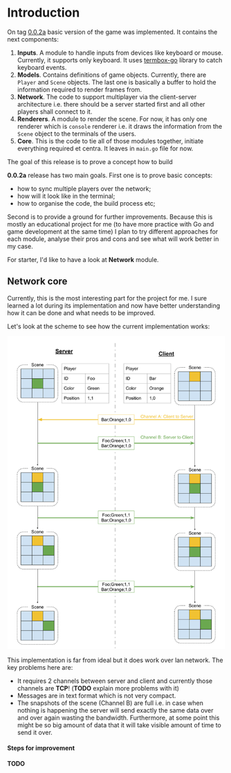 # Introduction

On tag [0.0.2a](../../tree/0.0.2a) basic version of the game was implemented. It contains the next components:

1. **Inputs**. A module to handle inputs from devices like keyboard or mouse. Currently, it supports only keyboard. It uses [termbox-go](https://github.com/nsf/termbox-go) library to catch keyboard events.
2. **Models**. Contains definitions of game objects. Currently, there are `Player` and `Scene` objects. The last one is basically a buffer to hold the information required to render frames from.
3. **Network**. The code to support multiplayer via the client-server architecture i.e. there should be a server started first and all other players shall connect to it.
4. **Renderers**. A module to render the scene. For now, it has only one renderer which is `console` renderer i.e. it draws the information from the `Scene` object to the terminals of the users.
5. **Core**. This is the code to tie all of those modules together, initiate everything required et centra. It leaves in `main.go` file for now.

The goal of this release is to prove a concept how to build 

**0.0.2a** release has two main goals. First one is to prove basic concepts:

* how to sync multiple players over the network;
* how will it look like in the terminal;
* how to organise the code, the build process etc;


Second is to provide a ground for further improvements. Because this is mostly an educational project for me (to have more practice with Go and game development at the same time) I plan to try different approaches for each module, analyse their pros and cons and see what will work better in my case.

For starter, I'd like to have a look at **Network** module.

## Network core

Currently, this is the most interesting part for the project for me. I sure learned a lot during its implementation and now have better understanding how it can be done and what needs to be improved. 

Let's look at the scheme to see how the current implementation works:

![network](docs/network-002.png)

This implementation is far from ideal but it does work over lan network. The key problems here are:

* It requires 2 channels between server and client and currently those channels are **TCP**! (**TODO** explain more problems with it)
* Messages are in text format which is not very compact.
* The snapshots of the scene (Channel B) are full i.e. in case when nothing is happening the server will send exactly the same data over and over again wasting the bandwidth. Furthermore, at some point this might be so big amount of data that it will take visible amount of time to send it over.


#### Steps for improvement

**TODO**
